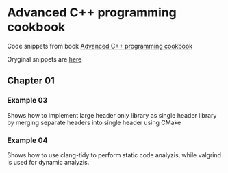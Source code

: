 # Advanced C++ programming cookbook
Code snippets from book [Advanced C++ programming cookbook](https://www.packtpub.com/product/advanced-c-programming-cookbook/9781838559915)

Oryginal snippets are [here](https://github.com/PacktPublishing/Advanced-CPP-Programming-CookBook)

## Chapter 01
### Example 03
Shows how to implement large header only library as single header library by merging separate headers into single header using CMake
### Example 04
Shows how to use clang-tidy to perform static code analyzis, while valgrind is used for dynamic analyzis.
